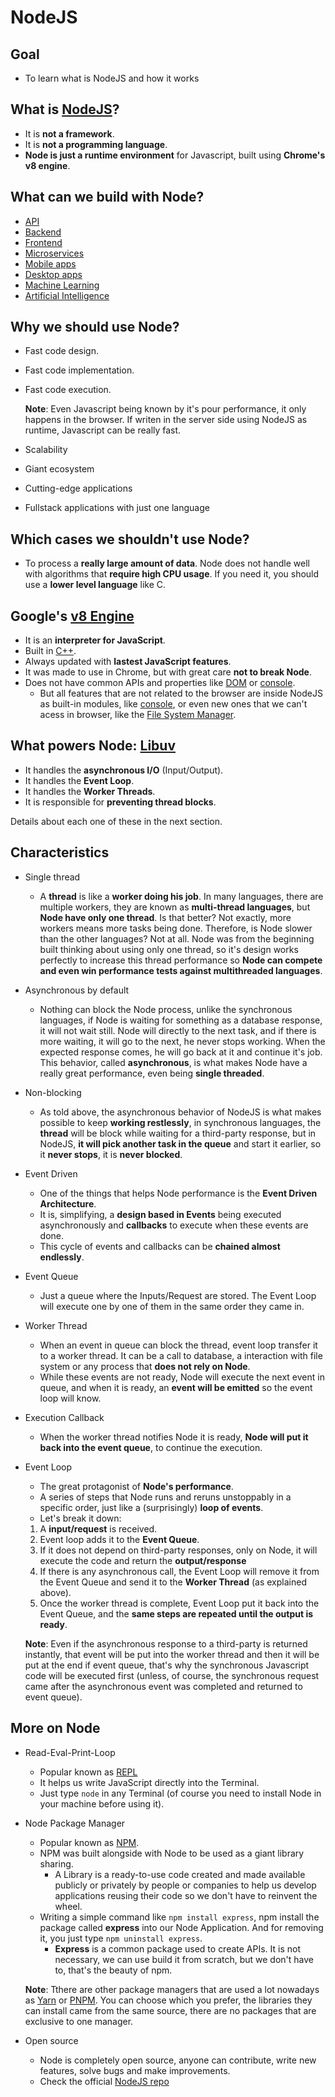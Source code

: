 # NodeJS

## Goal

-   To learn what is NodeJS and how it works

## What is [NodeJS](https://nodejs.org/en/about/)?

-   It is **not a framework**.
-   It is **not a programming language**.
-   **Node is just a runtime environment** for Javascript, built using **Chrome's v8 engine**.

## What can we build with Node?

-   [API](https://www.redhat.com/en/topics/api/what-are-application-programming-interfaces)
-   [Backend](https://airfocus.com/glossary/what-is-a-back-end/)
-   [Frontend](https://airfocus.com/glossary/what-is-a-front-end/)
-   [Microservices](https://aws.amazon.com/microservices/)
-   [Mobile apps](https://www.g2.com/glossary/mobile-apps)
-   [Desktop apps](https://v2cloud.com/glossary/what-is-a-desktop-app#:~:text=A%20desktop%20application%20is%20a,are%20developed%20purely%20for%20entertainment.)
-   [Machine Learning](https://www.ibm.com/topics/machine-learning)
-   [Artificial Intelligence](https://www.ibm.com/topics/artificial-intelligence)

## Why we should use Node?

-   Fast code design.
-   Fast code implementation.
-   Fast code execution.

    **Note**: Even Javascript being known by it's pour performance, it only happens in the browser. If writen in the server side using NodeJS as runtime, Javascript can be really fast.

-   Scalability
-   Giant ecosystem
-   Cutting-edge applications
-   Fullstack applications with just one language

## Which cases we **shouldn't** use Node?

-   To process a **really large amount of data**. Node does not handle well with algorithms that **require high CPU usage**. If you need it, you should use a **lower level language** like C.

## Google's [v8 Engine](https://v8.dev/)

-   It is an **interpreter for JavaScript**.
-   Built in [C++](https://www.w3schools.com/cpp/cpp_intro.asp).
-   Always updated with **lastest JavaScript features**.
-   It was made to use in Chrome, but with great care **not to break Node**.
-   Does not have common APIs and properties like [DOM](https://developer.mozilla.org/en-US/docs/Web/API/Document_Object_Model/Introduction) or [console](https://developer.mozilla.org/en-US/docs/Web/API/console).
    -   But all features that are not related to the browser are inside NodeJS as built-in modules, like [console](https://nodejs.org/api/console.html), or even new ones that we can't acess in browser, like the [File System Manager](https://nodejs.org/api/fs.html).

## What powers Node: [Libuv](https://libuv.org/)

-   It handles the **asynchronous I/O** (Input/Output).
-   It handles the **Event Loop**.
-   It handles the **Worker Threads**.
-   It is responsible for **preventing thread blocks**.

Details about each one of these in the next section.

## Characteristics

-   Single thread
    -   A **thread** is like a **worker doing his job**. In many languages, there are multiple workers, they are known as **multi-thread languages**, but **Node have only one thread**. Is that better? Not exactly, more workers means more tasks being done. Therefore, is Node slower than the other languages? Not at all. Node was from the beginning built thinking about using only one thread, so it's design works perfectly to increase this thread performance so **Node can compete and even win performance tests against multithreaded languages**.
-   Asynchronous by default
    -   Nothing can block the Node process, unlike the synchronous languages, if Node is waiting for something as a database response, it will not wait still. Node will directly to the next task, and if there is more waiting, it will go to the next, he never stops working. When the expected response comes, he will go back at it and continue it's job. This behavior, called **asynchronous**, is what makes Node have a really great performance, even being **single threaded**.
-   Non-blocking
    -   As told above, the asynchronous behavior of NodeJS is what makes possible to keep **working restlessly**, in synchronous languages, the **thread** will be block while waiting for a third-party response, but in NodeJS, **it will pick another task in the queue** and start it earlier, so it **never stops**, it is **never blocked**.
-   Event Driven
    -   One of the things that helps Node performance is the **Event Driven Architecture**.
    -   It is, simplifying, a **design based in Events** being executed asynchronously and **callbacks** to execute when these events are done.
    -   This cycle of events and callbacks can be **chained almost endlessly**.
-   Event Queue
    -   Just a queue where the Inputs/Request are stored. The Event Loop will execute one by one of them in the same order they came in.
-   Worker Thread
    -   When an event in queue can block the thread, event loop transfer it to a worker thread. It can be a call to database, a interaction with file system or any process that **does not rely on Node**.
    -   While these events are not ready, Node will execute the next event in queue, and when it is ready, an **event will be emitted** so the event loop will know.
-   Execution Callback
    -   When the worker thread notifies Node it is ready, **Node will put it back into the event queue**, to continue the execution.
-   Event Loop

    -   The great protagonist of **Node's performance**.
    -   A series of steps that Node runs and reruns unstoppably in a specific order, just like a (surprisingly) **loop of events**.
    -   Let's break it down:

    1. A **input/request** is received.
    2. Event loop adds it to the **Event Queue**.
    3. If it does not depend on third-party responses, only on Node, it will execute the code and return the **output/response**
    4. If there is any asynchronous call, the Event Loop will remove it from the Event Queue and send it to the **Worker Thread** (as explained above).
    5. Once the worker thread is complete, Event Loop put it back into the Event Queue, and the **same steps are repeated until the output is ready**.

    **Note**: Even if the asynchronous response to a third-party is returned instantly, that event will be put into the worker thread and then it will be put at the end if event queue, that's why the synchronous Javascript code will be executed first (unless, of course, the synchronous request came after the asynchronous event was completed and returned to event queue).

## More on Node

-   Read-Eval-Print-Loop

    -   Popular known as [REPL](https://nodejs.org/api/repl.html)
    -   It helps us write JavaScript directly into the Terminal.
    -   Just type `node` in any Terminal (of course you need to install Node in your machine before using it).

-   Node Package Manager

    -   Popular known as [NPM](https://www.npmjs.com/).
    -   NPM was built alongside with Node to be used as a giant library sharing.
        -   A Library is a ready-to-use code created and made available publicly or privately by people or companies to help us develop applications reusing their code so we don't have to reinvent the wheel.
    -   Writing a simple command like `npm install express`, npm install the package called **express** into our Node Application. And for removing it, you just type `npm uninstall express`.
        -   **Express** is a common package used to create APIs. It is not necessary, we can use build it from scratch, but we don't have to, that's the beauty of npm.

    **Note**: Tthere are other package managers that are used a lot nowadays as [Yarn](https://yarnpkg.com/) or [PNPM](https://pnpm.io/). You can choose which you prefer, the libraries they can install came from the same source, there are no packages that are exclusive to one manager.

-   Open source
    -   Node is completely open source, anyone can contribute, write new features, solve bugs and make improvements.
    -   Check the official [NodeJS repo](https://github.com/nodejs/node)
